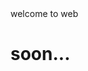<html>
  <head>
    <tittle> welcome to web </tittle>
  </head>
  <body>
    <h1> soon... </h1>
  </body>
</html>
